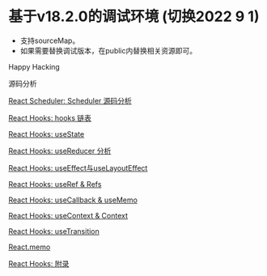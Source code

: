 # 基于v18.2.0的调试环境 (切换2022 9 1)

* 支持sourceMap。
* 如果需要替换调试版本，在public内替换相关资源即可。

Happy Hacking

源码分析

[React Scheduler: Scheduler 源码分析](https://github.com/IWSR/react-code-debug/issues/5)

[React Hooks: hooks 链表](https://github.com/IWSR/react-code-debug/issues/2)

[React Hooks: useState](https://github.com/IWSR/react-code-debug/issues/3)

[React Hooks: useReducer 分析](https://github.com/IWSR/react-code-debug/issues/10)

[React Hooks: useEffect与useLayoutEffect](https://github.com/IWSR/react-code-debug/issues/1)

[React Hooks: useRef & Refs](https://github.com/IWSR/react-code-debug/issues/6)

[React Hooks: useCallback & useMemo](https://github.com/IWSR/react-code-debug/issues/7)

[React Hooks: useContext & Context](https://github.com/IWSR/react-code-debug/issues/8)

[React Hooks: useTransition](https://github.com/IWSR/react-code-debug/issues/11)

[React.memo](https://github.com/IWSR/react-code-debug/issues/9)

[React Hooks: 附录](https://github.com/IWSR/react-code-debug/issues/4)
